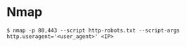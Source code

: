 # Nmap

`$ nmap -p 80,443 --script http-robots.txt --script-args http.useragent='<user_agent>' <IP>`
